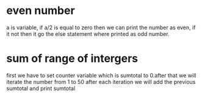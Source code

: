 # even number
a is variable, if a/2 is equal to zero then we can print the number as even, if it not then it go the else statement where printed as odd number.


# sum of range of intergers
first we have to set counter variable which is sumtotal to 0.after that we will iterate the number from 1 to 50
after each iteration we will add the previous sumtotal and print sumtotal
